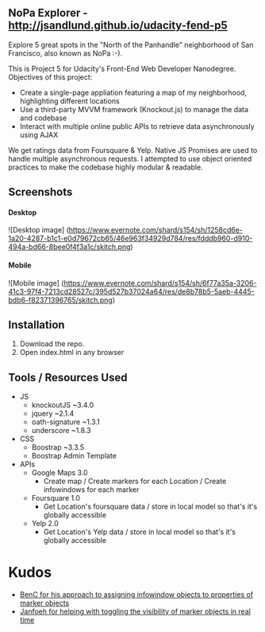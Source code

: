 ## NoPa Explorer - http://jsandlund.github.io/udacity-fend-p5
Explore 5 great spots in the "North of the Panhandle" neighborhood of San Francisco, also known as NoPa :-).

This is Project 5 for Udacity's Front-End Web Developer Nanodegree. Objectives of this project:

- Create a single-page appliation featuring a map of my neighborhood, highlighting different locations
- Use a third-party MVVM framework (Knockout.js) to manage the data and codebase
- Interact with multiple online public APIs to retrieve data asynchronously using AJAX

We get ratings data from Foursquare & Yelp. Native JS Promises are used to handle multiple asynchronous requests. I attempted to use object oriented practices to make the codebase highly modular & readable.

## Screenshots

#### Desktop
![Desktop image]
(https://www.evernote.com/shard/s154/sh/1258cd6e-1a20-4287-b1c1-e0d79672cb65/46e963f34929d784/res/fdddb960-d910-494a-bd66-8bee0f4f3a1c/skitch.png)

#### Mobile
![Mobile image]
(https://www.evernote.com/shard/s154/sh/6f77a35a-3206-41c3-97f4-7213cd28527c/395d527b37024a64/res/de8b78b5-5aeb-4445-bdb6-f82371396765/skitch.png)


## Installation

1. Download the repo.
2. Open index.html in any browser

## Tools / Resources Used

- JS
  - knockoutJS ~3.4.0
  - jquery ~2.1.4
  - oath-signature ~1.3.1
  - underscore ~1.8.3
- CSS
  - Boostrap ~3.3.5
  - Boostrap Admin Template
- APIs
  - Google Maps 3.0
    - Create map / Create markers for each Location / Create infowindows for each marker
  - Foursquare 1.0
    - Get Location's foursquare data / store in local model so that's it's globally accessible
  - Yelp 2.0
    - Get Location's Yelp data / store in local model so that's it's globally accessible

# Kudos

- [BenC for his approach to assigning infowindow objects to properties of marker objects](http://stackoverflow.com/questions/5868903/marker-content-infowindow-google-maps)
- [Janfoeh for helping with toggling the visibility of marker objects in real time](http://stackoverflow.com/questions/29557938/removing-map-pin-with-search)
